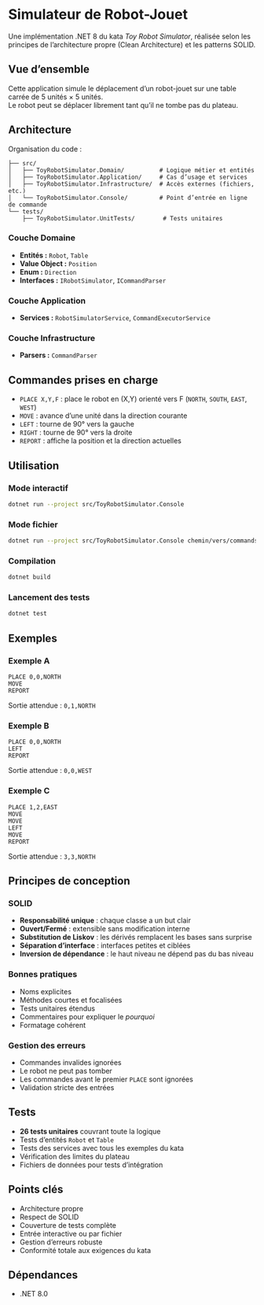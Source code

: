 # Simulateur de Robot-Jouet

Une implémentation .NET 8 du kata _Toy Robot Simulator_, réalisée selon les principes de l’architecture propre (Clean Architecture) et les patterns SOLID.

## Vue d’ensemble

Cette application simule le déplacement d’un robot-jouet sur une table carrée de 5 unités × 5 unités.  
Le robot peut se déplacer librement tant qu’il ne tombe pas du plateau.

## Architecture

Organisation du code :

```
├── src/
│   ├── ToyRobotSimulator.Domain/          # Logique métier et entités
│   ├── ToyRobotSimulator.Application/     # Cas d’usage et services
│   ├── ToyRobotSimulator.Infrastructure/  # Accès externes (fichiers, etc.)
│   └── ToyRobotSimulator.Console/         # Point d’entrée en ligne de commande
└── tests/
    ├── ToyRobotSimulator.UnitTests/        # Tests unitaires
```

### Couche Domaine

- **Entités :** `Robot`, `Table`
- **Value Object :** `Position`
- **Enum :** `Direction`
- **Interfaces :** `IRobotSimulator`, `ICommandParser`

### Couche Application

- **Services :** `RobotSimulatorService`, `CommandExecutorService`

### Couche Infrastructure

- **Parsers :** `CommandParser`

## Commandes prises en charge

- `PLACE X,Y,F` : place le robot en (X,Y) orienté vers F (`NORTH`, `SOUTH`, `EAST`, `WEST`)
- `MOVE` : avance d’une unité dans la direction courante
- `LEFT` : tourne de 90° vers la gauche
- `RIGHT` : tourne de 90° vers la droite
- `REPORT` : affiche la position et la direction actuelles

## Utilisation

### Mode interactif

```bash
dotnet run --project src/ToyRobotSimulator.Console
```

### Mode fichier

```bash
dotnet run --project src/ToyRobotSimulator.Console chemin/vers/commands.txt
```

### Compilation

```bash
dotnet build
```

### Lancement des tests

```bash
dotnet test
```

## Exemples

### Exemple A

```
PLACE 0,0,NORTH
MOVE
REPORT
```

Sortie attendue : `0,1,NORTH`

### Exemple B

```
PLACE 0,0,NORTH
LEFT
REPORT
```

Sortie attendue : `0,0,WEST`

### Exemple C

```
PLACE 1,2,EAST
MOVE
MOVE
LEFT
MOVE
REPORT
```

Sortie attendue : `3,3,NORTH`

## Principes de conception

### SOLID

- **Responsabilité unique** : chaque classe a un but clair
- **Ouvert/Fermé** : extensible sans modification interne
- **Substitution de Liskov** : les dérivés remplacent les bases sans surprise
- **Séparation d’interface** : interfaces petites et ciblées
- **Inversion de dépendance** : le haut niveau ne dépend pas du bas niveau

### Bonnes pratiques

- Noms explicites
- Méthodes courtes et focalisées
- Tests unitaires étendus
- Commentaires pour expliquer le _pourquoi_
- Formatage cohérent

### Gestion des erreurs

- Commandes invalides ignorées
- Le robot ne peut pas tomber
- Les commandes avant le premier `PLACE` sont ignorées
- Validation stricte des entrées

## Tests

- **26 tests unitaires** couvrant toute la logique
- Tests d’entités `Robot` et `Table`
- Tests des services avec tous les exemples du kata
- Vérification des limites du plateau
- Fichiers de données pour tests d’intégration

## Points clés

- Architecture propre
- Respect de SOLID
- Couverture de tests complète
- Entrée interactive ou par fichier
- Gestion d’erreurs robuste
- Conformité totale aux exigences du kata

## Dépendances

- .NET 8.0
